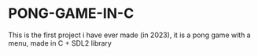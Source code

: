 # PONG-GAME-IN-C
This is the first project i have ever made (in 2023), it is a pong game with a menu, made in C + SDL2 library
